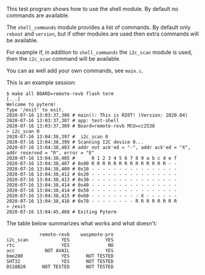 This test program shows how to use the shell module. By default no commands
are available.

The `shell_commands` module provides a list of commands. By default only
`reboot` and `version`, but if other modules are used then extra commands will
be available.

For example if, in addition to `shell_commands` the `i2c_scan` module is used,
then the `i2c_scan` command will be available.

You can as well add your own commands, see `main.c`.

This is an example session:

``` 
$ make all BOARD=remote-revb flash term
[...]
Welcome to pyterm!
Type '/exit' to exit.
2020-07-16 13:03:37,306 # main(): This is RIOT! (Version: 2020.04)
2020-07-16 13:03:37,307 # app: test-shell
2020-07-16 13:03:37,309 # Board=remote-revb MCU=cc2538
> i2c_scan 0
2020-07-16 13:04:38,397 #  i2c_scan 0
2020-07-16 13:04:38,399 # Scanning I2C device 0...
2020-07-16 13:04:38,403 # addr not ack'ed = "-", addr ack'ed = "X", addr reserved = "R", error = "E"
2020-07-16 13:04:38,405 #      0 1 2 3 4 5 6 7 8 9 a b c d e f
2020-07-16 13:04:38,407 # 0x00 R R R R R R R R R R R R R R - -
2020-07-16 13:04:38,409 # 0x10 - - - - - - - - - - - - - - - -
2020-07-16 13:04:38,412 # 0x20 - - - - - - - - - - - - - - - -
2020-07-16 13:04:38,413 # 0x30 - - - - - - - - - - - - - - - -
2020-07-16 13:04:38,414 # 0x40 - - - - - - - - - - - - - - - -
2020-07-16 13:04:38,414 # 0x50 - - - - - - - - - - - - - - - -
2020-07-16 13:04:38,415 # 0x60 - - - - - - - - - X - - - - - -
2020-07-16 13:04:38,416 # 0x70 - - - - - - - - R R R R R R R R
> /exit
2020-07-16 13:04:45,468 # Exiting Pyterm
``` 

The table below summarizes what works and what doesn't:

                remote-revb    waspmote-pro
    i2c_scan            YES             YES
    rtc                 YES              NO
    acc			  NOT AVAIL 			YES
    bme280			    YES 	 NOT TESTED
    SHT32				YES 	 NOT TESTED
    DS18B20		 NOT TESTED		 NOT TESTED